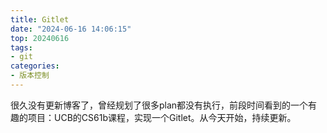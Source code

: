 ```yaml
---
title: Gitlet
date: "2024-06-16 14:06:15"
top: 20240616
tags:
- git
categories:
- 版本控制
---
```


很久没有更新博客了，曾经规划了很多plan都没有执行，前段时间看到的一个有趣的项目：UCB的CS61b课程，实现一个Gitlet。从今天开始，持续更新。

